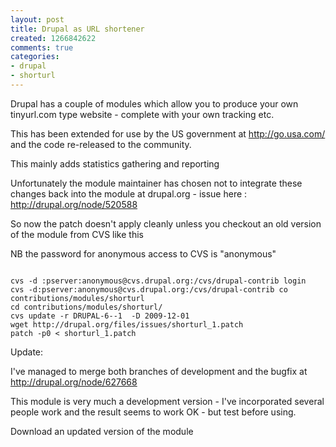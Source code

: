 ```yaml
---
layout: post
title: Drupal as URL shortener
created: 1266842622
comments: true
categories:
- drupal
- shorturl
---
```

Drupal has a couple of modules which allow you to produce your own tinyurl.com type website - complete with your own tracking etc.

This has been extended for use by the US government at http://go.usa.com/ and the code re-released to the community.

This mainly adds statistics gathering and reporting 

Unfortunately the module maintainer has chosen not to integrate these changes back into the module at drupal.org  - issue here : http://drupal.org/node/520588

So now the patch doesn't apply cleanly unless you checkout an old version of the module from CVS like this 

NB the password for anonymous access to CVS is "anonymous"

<code>
cvs -d :pserver:anonymous@cvs.drupal.org:/cvs/drupal-contrib login
cvs -d:pserver:anonymous@cvs.drupal.org:/cvs/drupal-contrib co contributions/modules/shorturl
cd contributions/modules/shorturl/
cvs update -r DRUPAL-6--1  -D 2009-12-01
wget http://drupal.org/files/issues/shorturl_1.patch
patch -p0 < shorturl_1.patch
</code> 

Update:

I've managed to merge both branches of development and the bugfix at http://drupal.org/node/627668 

This module is very much a development version - I've incorporated several people work and the result seems to work OK - but test before using. 
 
Download an updated version of the module

